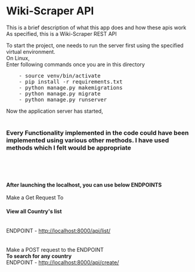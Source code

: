 # Wiki-Scraper API
This is a brief description of what this app does and how these apis work <br/>
As specified, this is a Wiki-Scraper REST API<br/>

To start the project, one needs to run the server first using the specified virtual environment.<br/>
On Linux,<br/>
Enter following commands once you are in this directory<br/>
<pre>
    - source venv/bin/activate 
    - pip install -r requirements.txt
    - python manage.py makemigrations
    - python manage.py migrate
    - python manage.py runserver
</pre>
Now the application server has started,<br/><br/>

<h3>Every Functionality implemented in the code could have been implemented using various other methods. I have used methods which I felt would be appropriate</h3>
<br/><br/>

</pre><br/>
<b>After launching the localhost, you can use below ENDPOINTS </b>
<br/><br/>
Make a Get Request To
<h4>View all Country's list</h4><br/>
ENDPOINT - <a href="http://localhost:8000/api/list/">http://localhost:8000/api/list/</a><br/>
<br/><br/>
Make a POST request to the ENDPOINT <br/>
<b>To search for any country </b><br/>
ENDPOINT - <a href="http://localhost:8000/country_info/">http://localhost:8000/api/create/</a><br/>
<br/><br/>

